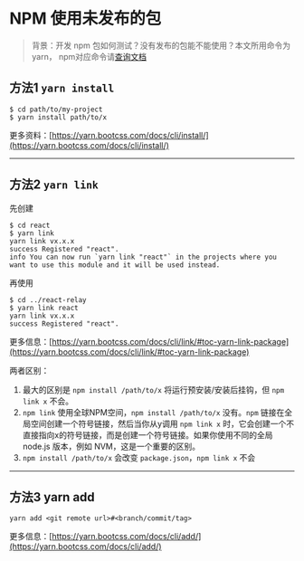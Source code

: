 # NPM 使用未发布的包

> 背景：开发 npm 包如何测试？没有发布的包能不能使用？本文所用命令为 yarn， npm对应命令请[查询文档](./yarn-npm.md)

## 方法1 `yarn install`

```shell script
$ cd path/to/my-project
$ yarn install path/to/x
```

更多资料：[https://yarn.bootcss.com/docs/cli/install/](https://yarn.bootcss.com/docs/cli/install/)

---

## 方法2 `yarn link`
先创建
```shell script
$ cd react
$ yarn link
yarn link vx.x.x
success Registered "react".
info You can now run `yarn link "react"` in the projects where you want to use this module and it will be used instead.
```
再使用
```shell script
$ cd ../react-relay
$ yarn link react
yarn link vx.x.x
success Registered "react".
```

更多信息：[https://yarn.bootcss.com/docs/cli/link/#toc-yarn-link-package](https://yarn.bootcss.com/docs/cli/link/#toc-yarn-link-package)

两者区别：

1. 最大的区别是 `npm install /path/to/x` 将运行预安装/安装后挂钩，但 `npm link x` 不会。
2. `npm link` 使用全球NPM空间，`npm install /path/to/x` 没有。`npm` 链接在全局空间创建一个符号链接，然后当你从y调用 `npm link x` 时，它会创建一个不直接指向x的符号链接，而是创建一个符号链接。如果你使用不同的全局 node.js 版本，例如 NVM，这是一个重要的区别。
3. `npm install /path/to/x` 会改变 `package.json`，`npm link x` 不会

---

## 方法3 yarn add
```shell script
yarn add <git remote url>#<branch/commit/tag>
```
更多信息：[https://yarn.bootcss.com/docs/cli/add/](https://yarn.bootcss.com/docs/cli/add/)